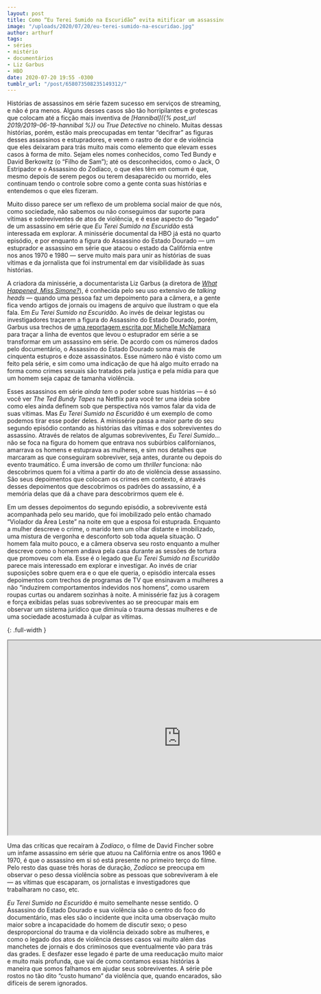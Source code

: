 ```yaml
---
layout: post
title: Como “Eu Terei Sumido na Escuridão” evita mitificar um assassino em série
image: "/uploads/2020/07/20/eu-terei-sumido-na-escuridao.jpg"
author: arthurf
tags:
- séries
- mistério
- documentários
- Liz Garbus
- HBO
date: 2020-07-20 19:55 -0300
tumblr_url: "/post/658073508235149312/"
---
```

Histórias de assassinos em série fazem sucesso em serviços de streaming, e não é pra menos. Alguns desses casos são tão horripilantes e grotescas que colocam até a ficção mais inventiva de *[Hannibal]({% post_url 2019/2019-06-19-hannibal %})* ou *True Detective* no chinelo. Muitas dessas histórias, porém, estão mais preocupadas em tentar “decifrar” as figuras desses assassinos e estupradores, e veem o rastro de dor e de violência que eles deixaram para trás muito mais como elemento que elevam esses casos à forma de mito. Sejam eles nomes conhecidos, como Ted Bundy e David Berkowitz (o “Filho de Sam”); até os desconhecidos, como o Jack, O Estripador e o Assassino do Zodíaco, o que eles têm em comum é que, mesmo depois de serem pegos ou terem desaparecido ou morrido, eles continuam tendo o controle sobre como a gente conta suas histórias e entendemos o que eles fizeram.

Muito disso parece ser um reflexo de um problema social maior de que nós, como sociedade, não sabemos ou não conseguimos dar suporte para vítimas e sobreviventes de atos de violência, e é esse aspecto do “legado” de um assassino em série que *Eu Terei Sumido na Escuridão* está interessada em explorar. A minissérie documental da HBO já está no quarto episódio, e por enquanto a figura do Assassino do Estado Dourado — um estuprador e assassino em série que atacou o estado da Califórnia entre nos anos 1970 e 1980 — serve muito mais para unir as histórias de suas vítimas e da jornalista que foi instrumental em dar visibilidade às suas histórias.

A criadora da minissérie, a documentarista Liz Garbus (a diretora de [*What Happened, Miss Simone?*](https://youtu.be/DeevW_zYojY)), é conhecida pelo seu uso extensivo de *talking heads* — quando uma pessoa faz um depoimento para a câmera, e a gente fica vendo artigos de jornais ou imagens de arquivo que ilustram o que ela fala. Em *Eu Terei Sumido na Escuridão*. Ao invés de deixar legistas ou investigadores traçarem a figura do Assassino do Estado Dourado, porém, Garbus usa trechos de [uma reportagem escrita por Michelle McNamara](https://www.lamag.com/longform/in-the-footsteps-of-a-killer/) para traçar a linha de eventos que levou o estuprador em série a se transformar em um assassino em série. De acordo com os números dados pelo documentário, o Assassino do Estado Dourado soma mais de cinquenta estupros e doze assassinatos. Esse número não é visto como um feito pela série, e sim como uma indicação de que há algo muito errado na forma como crimes sexuais são tratados pela justiça e pela mídia para que um homem seja capaz de tamanha violência.

Esses assassinos em série *ainda tem* o poder sobre suas histórias — é só você ver *The Ted Bundy Tapes* na Netflix para você ter uma ideia sobre como eles ainda definem sob que perspectiva nós vamos falar da vida de suas vítimas. Mas *Eu Terei Sumido na Escuridão* é um exemplo de como podemos tirar esse poder deles. A minissérie passa a maior parte do seu segundo episódio contando as histórias das vítimas e dos sobreviventes do assassino. Através de relatos de algumas sobreviventes, *Eu Terei Sumido…* não se foca na figura do homem que entrava nos subúrbios californianos, amarrava os homens e estuprava as mulheres, e sim nos detalhes que marcaram as que conseguiram sobreviver, seja antes, durante ou depois do evento traumático. É uma inversão de como um *thriller* funciona: não descobrimos quem foi a vítima a partir do ato de violência desse assassino. São seus depoimentos que colocam os crimes em contexto, é através desses depoimentos que descobrimos os padrões do assassino, é a memória delas que dá a chave para descobrirmos quem ele é.

Em um desses depoimentos do segundo episódio, a sobrevivente está acompanhada pelo seu marido, que foi imobilizado pelo então chamado “Violador da Área Leste” na noite em que a esposa foi estuprada. Enquanto a mulher descreve o crime, o marido tem um olhar distante e imobilizado, uma mistura de vergonha e desconforto sob toda aquela situação. O homem fala muito pouco, e a câmera observa seu rosto enquanto a mulher descreve como o homem andava pela casa durante as sessões de tortura que promoveu com ela. Esse é o legado que *Eu Terei Sumido na Escuridão* parece mais interessado em explorar e investigar. Ao invés de criar suposições sobre quem era e o que ele queria, o episódio intercala esses depoimentos com trechos de programas de TV que ensinavam a mulheres a não “induzirem comportamentos indevidos nos homens”, como usarem roupas curtas ou andarem sozinhas à noite. A minissérie faz jus à coragem e força exibidas pelas suas sobreviventes ao se preocupar mais em observar um sistema jurídico que diminuía o trauma dessas mulheres e de uma sociedade acostumada à culpar as vítimas.

{: .full-width }
<iframe width="806" height="453" src="https://www.youtube.com/embed/DTNHJETw0S8"  allow="accelerometer; autoplay; encrypted-media; gyroscope; picture-in-picture" allowfullscreen></iframe>

Uma das críticas que recaíram à *Zodíaco*, o filme de David Fincher sobre um infame assassino em série que atuou na Califórnia entre os anos 1960 e 1970, é que o assassino em si só está presente no primeiro terço do filme. Pelo resto das quase três horas de duração, *Zodíaco* se preocupa em observar o peso dessa violência sobre as pessoas que sobreviveram à ele — as vítimas que escaparam, os jornalistas e investigadores que trabalharam no caso, etc.

*Eu Terei Sumido na Escuridão* é muito semelhante nesse sentido. O Assassino do Estado Dourado e sua violência são o centro do foco do documentário, mas eles são o incidente que incita uma observação muito maior sobre a incapacidade do homem de discutir sexo; o peso desproporcional do trauma e da violência deixado sobre as mulheres, e como o legado dos atos de violência desses casos vai muito além das manchetes de jornais e dos criminosos que eventualmente vão para trás das grades. E desfazer esse legado é parte de uma reeducação muito maior e muito mais profunda, que vai de como contamos essas histórias à maneira que somos falhamos em ajudar seus sobreviventes. A série põe rostos no tão dito “custo humano” da violência que, quando encarados, são difíceis de serem ignorados.
